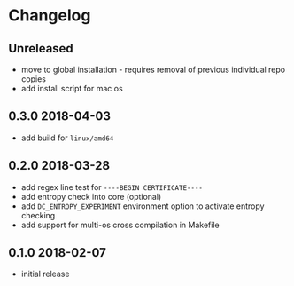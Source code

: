 # Changelog

## Unreleased

- move to global installation - requires removal of previous individual repo copies
- add install script for mac os

## 0.3.0 2018-04-03

- add build for `linux/amd64`

## 0.2.0 2018-03-28

- add regex line test for `----BEGIN CERTIFICATE----`
- add entropy check into core (optional)
- add `DC_ENTROPY_EXPERIMENT` environment option to activate entropy checking
- add support for multi-os cross compilation in Makefile

## 0.1.0 2018-02-07

- initial release
